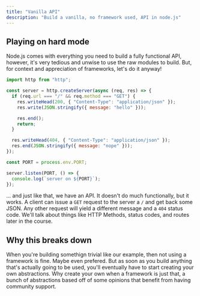 ```yaml
---
title: "Vanilla API"
description: "Build a vanilla, no framework used, API in node.js"
---
```


## Playing on hard mode

Node.js comes with everything you need to build a fully functional API, however, it's very tedious and unwise to use the raw modules to build. But, for context and appreciation of frameworks, let's do it anyway!

```javascript
import http from "http";

const server = http.createServer(async (req, res) => {
  if (req.url === "/" && req.method === "GET") {
    res.writeHead(200, { "Content-Type": "application/json" });
    res.write(JSON.stringify({ message: "hello" }));

    res.end();
    return;
  }

  res.writeHead(404, { "Content-Type": "application/json" });
  res.end(JSON.stringify({ message: "nope" }));
});

const PORT = process.env.PORT;

server.listen(PORT, () => {
  console.log(`server on ${PORT}`);
});
```

... and just like that, we have an API. It doesn't do much functionally, but it works. A client can issue a `GET` request to the server a `/` and get back some JSON. Any other request will yield a different message and a `404` status code. We'll talk about things like HTTP Methods, status codes, and routes later in the course.

## Why this breaks down

When you're building somethign trivial like our example, then not using a framework is fine. Maybe even prefered. But as soon as you build anything that's actually going to be used, you'll eventually have to start creating your own abstractions. Why create your own when a framework is just that, a bunch of abstractions based off of some opinions that benefit from having community support.
